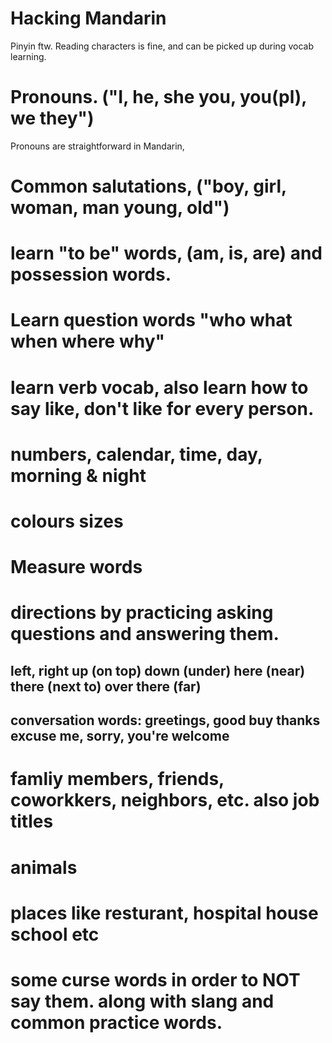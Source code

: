 # Hacking Mandarin
Pinyin ftw. Reading characters is fine, and can be picked up during vocab learning.

# Pronouns. ("I, he, she you, you(pl), we they")

Pronouns are straightforward in Mandarin,
# Common salutations, ("boy, girl, woman, man young, old")
# learn "to be" words, (am, is, are) and possession words.
# Learn question words "who what when where why"
# learn verb vocab, also learn how to say like, don't like for every person.
# numbers, calendar, time, day, morning & night
# colours sizes
# Measure words
# directions by practicing asking questions and answering them.
## left, right up (on top) down (under) here (near) there (next to) over there (far)
## conversation words: greetings, good buy thanks excuse me, sorry, you're welcome
# famliy members, friends, coworkkers, neighbors, etc. also job titles
# animals
# places like resturant, hospital house school etc
# some curse words in order to NOT say them. along with slang and common practice words.
